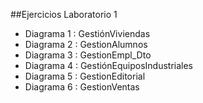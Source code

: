 ##Ejercicios Laboratorio 1
* Diagrama 1 : GestiónViviendas
* Diagrama 2 : GestionAlumnos
* Diagrama 3 : GestionEmpl_Dto
* Diagrama 4 : GestiónEquiposIndustriales
* Diagrama 5 : GestionEditorial
* Diagrama 6 : GestionVentas

